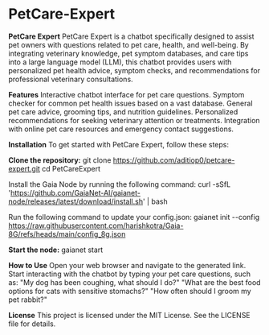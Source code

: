 # PetCare-Expert
**PetCare Expert**
PetCare Expert is a chatbot specifically designed to assist pet owners with questions related to pet care, health, and well-being. By integrating veterinary knowledge, pet symptom databases, and care tips into a large language model (LLM), this chatbot provides users with personalized pet health advice, symptom checks, and recommendations for professional veterinary consultations.

**Features**
Interactive chatbot interface for pet care questions.
Symptom checker for common pet health issues based on a vast database.
General pet care advice, grooming tips, and nutrition guidelines.
Personalized recommendations for seeking veterinary attention or treatments.
Integration with online pet care resources and emergency contact suggestions.

**Installation**
To get started with PetCare Expert, follow these steps:

**Clone the repository:**
git clone https://github.com/aditiop0/petcare-expert.git
cd PetCareExpert

Install the Gaia Node by running the following command:
curl -sSfL 'https://github.com/GaiaNet-AI/gaianet-node/releases/latest/download/install.sh' | bash

Run the following command to update your config.json:
gaianet init --config https://raw.githubusercontent.com/harishkotra/Gaia-8G/refs/heads/main/config_8g.json

**Start the node:**
gaianet start

**How to Use**
Open your web browser and navigate to the generated link.
Start interacting with the chatbot by typing your pet care questions, such as:
"My dog has been coughing, what should I do?"
"What are the best food options for cats with sensitive stomachs?"
"How often should I groom my pet rabbit?"

**License**
This project is licensed under the MIT License. See the LICENSE file for details.
